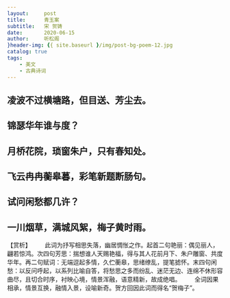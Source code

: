 ```yaml
---
layout:     post
title:      青玉案
subtitle:   宋 贺铸
date:       2020-06-15
author:     听松阁
}header-img: {{ site.baseurl }/img/post-bg-poem-12.jpg
catalog: true
tags:
    - 美文
    - 古典诗词
---
```



## 凌波不过横塘路，但目送、芳尘去。
## 锦瑟华年谁与度？
## 月桥花院，琐窗朱户，只有春知处。

## 飞云冉冉蘅皋暮，彩笔新题断肠句。
## 试问闲愁都几许？
## 一川烟草，满城风絮，梅子黄时雨。

【赏析】
　　此词为抒写相思失落，幽居惆怅之作。起首二句艳丽：偶见丽人，翩若惊鸿。次四句芳思：揣想谁人天赐艳福，得与其人花前月下、朱户雕窗、共度华年。再二句赋词：无端逗起多情，久伫蘅皋，思绪缭乱，提笔摅怀。末四句闲愁：以反问呼起，以系列比喻自答，将愁思之多而纷乱、迷茫无边、连绵不休形容曲尽，且切合时序，衬映心境，情景浑融，语意精新，故成绝唱。
　　全词因果相承，情景互换，融情入景，设喻新奇。贺方回因此词而得名“贺梅子”。
